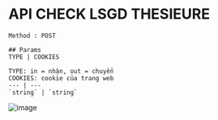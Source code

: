 # API CHECK LSGD THESIEURE
```
Method : POST

## Params
TYPE | COOKIES

TYPE: in = nhận, out = chuyển
COOKIES: cookie của trang web
--- | ---
`string` | `string`

```

![image](https://user-images.githubusercontent.com/87187870/199640636-5569cb4d-8949-4591-8670-2677ba4a783a.png)
